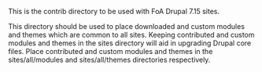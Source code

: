 This is the contrib directory to be used with FoA Drupal 7.15 sites.

This directory should be used to place downloaded and custom modules
and themes which are common to all sites. Keeping contributed and
custom modules and themes in the sites directory will aid in upgrading
Drupal core files. Place contributed and custom modules and themes in
the sites/all/modules and sites/all/themes directories respectively.
